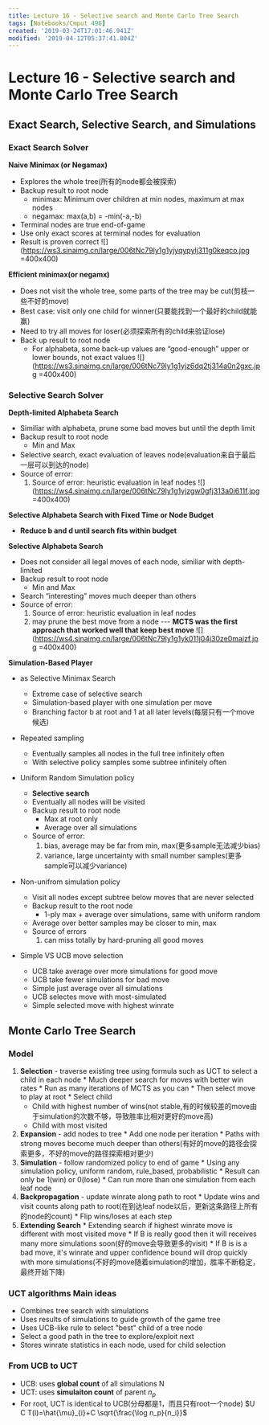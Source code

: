 ```yaml
---
title: Lecture 16 - Selective search and Monte Carlo Tree Search
tags: [Notebooks/Cmput 496]
created: '2019-03-24T17:01:46.941Z'
modified: '2019-04-12T05:37:41.804Z'
---
```


# Lecture 16 - Selective search and Monte Carlo Tree Search
## Exact Search, Selective Search, and Simulations
### Exact Search Solver
**Naive Minimax (or Negamax)**
  * Explores the whole tree(所有的node都会被探索)
  * Backup result to root node
    * minimax: Minimum over children at min nodes, maximum at max nodes
    * negamax: max(a,b) = -min(-a,-b)
  * Terminal nodes are true end-of-game
  * Use only exact scores at terminal nodes for evaluation
  * Result is proven correct
  ![](https://ws3.sinaimg.cn/large/006tNc79ly1g1yjyqypylj311g0keqco.jpg =400x400)

**Efficient minimax(or negamx)**
  * Does not visit the whole tree, some parts of the tree may be cut(剪枝一些不好的move)
  * Best case: visit only one child for winner(只要能找到一个最好的child就能赢)
  * Need to try all moves for loser(必须探索所有的child来验证lose)
  * Back up result to root node
    * For alphabeta, some back-up values are “good-enough” upper or lower bounds, not exact values
  ![](https://ws3.sinaimg.cn/large/006tNc79ly1g1yjz6dq2tj314a0n2gxc.jpg =400x400)

### Selective Search Solver
**Depth-limited Alphabeta Search**
  * Similiar with alphabeta, prune some bad moves but until the depth limit
  * Backup result to root node
    * Min and Max
  * Selective search, exact evaluation of leaves node(evaluation来自于最后一层可以到达的node)
  * Source of error:
    1. Source of error: heuristic evaluation in leaf nodes
  ![](https://ws4.sinaimg.cn/large/006tNc79ly1g1yjzgw0gfj313a0i611f.jpg =400x400)

**Selective Alphabeta Search with Fixed Time or Node Budget**
  * **Reduce b and d until search fits within budget**

**Selective Alphabeta Search**
  * Does not consider all legal moves of each node, similiar with depth-limited
  * Backup result to root node
    * Min and Max
  * Search “interesting” moves much deeper than others
  * Source of error:
    1. Source of error: heuristic evaluation in leaf nodes
    2. may prune the best move from a node --- **MCTS was the first approach that worked well that keep best move**
  ![](https://ws4.sinaimg.cn/large/006tNc79ly1g1yk011j04j30ze0majzf.jpg =400x400)

**Simulation-Based Player**
  * as Selective Minimax Search
    * Extreme case of selective search
    * Simulation-based player with one simulation per move
    * Branching factor b at root and 1 at all later levels(每层只有一个move候选)
  * Repeated sampling
    * Eventually samples all nodes in the full tree infinitely often
    * With selective policy samples some subtree infinitely often
  * Uniform Random Simulation policy
    * **Selective search**
    * Eventually all nodes will be visited
    * Backup result to root node
      * Max at root only
      * Average over all simulations
    * Source of error:
      1. bias, average may be far from min, max(更多sample无法减少bias)
      2. variance, large uncertainty with small number samples(更多sample可以减少variance)
  * Non-unifrom simulation policy
      * Visit all nodes except subtree below moves that are never selected
      * Backup result to the root node
        * 1-ply max + average over simulations, same with uniform random
      * Average over better samples may be closer to min, max
      * Source of errors
        1. can miss totally by hard-pruning all good moves

  * Simple VS UCB move selection
    * UCB take average over more simulations for good move
    * UCB take fewer simulations for bad move
    * Simple just average over all simulations
    * UCB selectes move with most-simulated
    * Simple selected move with highest winrate

## Monte Carlo Tree Search
### Model
  1. **Selection** - traverse existing tree using formula such as UCT to select a child in each node
    * Much deeper search for moves with better win rates
    * Run as many iterations of MCTS as you can
    * Then select move to play at root
    * Select child
      * Child with highest number of wins(not stable,有的时候较差的move由于simulation的次数不够，导致胜率比相对更好的move高)
      * Child with most visited
  2. **Expansion** - add nodes to tree
    * Add one node per iteration
    * Paths with strong moves become much deeper than others(有好的move的路径会探索更多，不好的move的路径探索相对更少)
  3. **Simulation** - follow randomized policy to end of game
    * Using any simulation policy, uniform random, rule_based, probabilistic
    * Result can only be 1(win) or 0(lose)
    * Can run more than one simulation from each leaf node
  4. **Backpropagation** - update winrate along path to root
    * Update wins and visit counts along path to root(在到达leaf node以后，更新这条路径上所有的node的count)
    * Flip wins/loses at each step
  5. **Extending Search**
    * Extending search if highest winrate move is different with most visited move
    * If B is really good then it will receives many more simulations soon(好的move会导致更多的visit)
    * If B is is a bad move, it's winrate and upper confidence bound will drop quickly with more simulations(不好的move随着simulation的增加，胜率不断稳定，最终开始下降)


### UCT algorithms Main ideas
  * Combines tree search with simulations
  * Uses results of simulations to guide growth of the game tree
  * Uses UCB-like rule to select "best" child of a tree node
  * Select a good path in the tree to explore/exploit next
  * Stores winrate statistics in each node, used for child selection

### From UCB to UCT
  * UCB: uses **global count** of all simulations N
  * UCT: uses **simulaiton count** of parent $n_p$
  * For root, UCT is identical to UCB(分母都是1，而且只有root一个node)
  $U C T(i)=\hat{\mu}_{i}+C \sqrt{\frac{\log n_p}{n_i}}$


